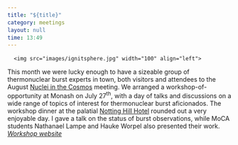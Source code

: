 ```yaml
---
title: "${title}"
category: meetings
layout: null
time: 13:49
---
```

<!-- converted from blosxom format post by dkg 22.1.2022 -->
      <img src="images/ignitsphere.jpg" width="100" align="left">
This month we were lucky enough to have a sizeable group of thermonuclear
burst experts in town, both visitors and attendees to the August
<a href="http://nic2012.org">Nuclei in the Cosmos</a> meeting. We
arranged a workshop-of-opportunity at Monash on July 27<sup>th</sup>, with
a day of talks and discussions on a wide range of topics of interest for
thermonuclear burst aficionados. The workshop dinner at the palatial 
<a href="http://www.thenott.com.au">Notting Hill Hotel</a> rounded out a
very enjoyable day. I gave a talk on the status of burst observations, while
MoCA students Nathanael Lampe and Hauke Worpel also presented their work.
<br>
<em><a href="/~dgallow/burst12">Workshop website</a></em>
